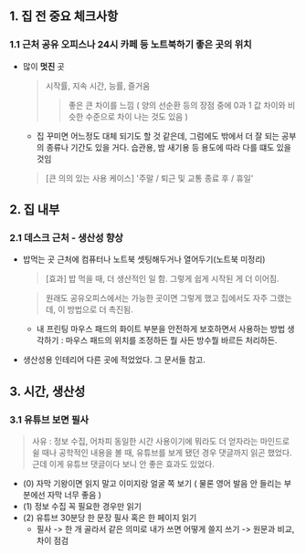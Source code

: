 ## 1. 집 전 중요 체크사항  
### 1.1 근처 공유 오피스나 24시 카페 등 노트북하기 좋은 곳의 위치
- 많이 **멋진** 곳  
  > 시작률, 지속 시간, 능률, 즐거움  
  >> 좋은 큰 차이를 느낌 ( 양의 선순환 등의 장점 중에 0과 1 값 차이와 비슷한 수준으로 차이 나는 것도 있음 )

  + 집 꾸미면 어느정도 대체 되기도 할 것 같은데, 그럼에도 밖에서 더 잘 되는 공부의 종류나 기간도 있을 거다. 습관용, 밤 새기용 등 용도에 따라 다를 떄도 있을 것임
  
  > [큰 의의 있는 사용 케이스] '주말 / 퇴근 및 교통 종료 후 / 휴일'


## 2. 집 내부
### 2.1 데스크 근처 - 생산성 향상
- 밥먹는 곳 근처에 컴퓨터나 노트북 셋팅해두거나 열어두기(노트북 미정리)
  > [효과] 밥 먹을 때, 더 생산적인 일 함. 그렇게 쉽게 시작된 게 더 이어짐.
  
  > 원래도 공유오피스에서는 가능한 곳이면 그렇게 했고 집에서도 자주 그랬는데, 이 방법으로 더 촉진됨.

  + 내 프린팅 마우스 패드의 화이트 부분을 안전하게 보호하면서 사용하는 방법 생각하기 : 마우스 패드의 위치를 조정하든 뭘 사든 방수뭘 바르든 처리하든.
 

- 생산성용 인테리어 다른 곳에 적었었다. 그 문서들 참고.

## 3. 시간, 생산성
### 3.1 유튜브 보면 필사
> 사유 : 정보 수집, 어차피 동일한 시간 사용이기에 뭐라도 더 얻자라는 마인드로 쉴 때나 공학적인 내용을 볼 때, 유튜브를 보게 됐던 경우 댓글까지 읽곤 했었다. 근데 이게 유튜브 댓글이다 보니 안 좋은 효과도 있었다.

- (0) 자막 기왕이면 읽지 말고 이미지랑 얼굴 쪽 보기 ( 물론 영어 발음 안 들리는 부분에선 자막 너무 좋음 )
- (1) 정보 수집 꼭 필요한 경우만 읽기 
- (2) 유튜브 30분당 한 문장 필사 혹은 한 페이지 읽기
  + 필사 -> 한 개 골라서 같은 의미로 내가 쓰면 어떻게 쓸지 쓰기 -> 원문과 비교, 차이 점검 
